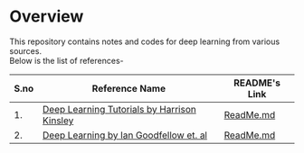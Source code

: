 # Overview

This repository contains notes and codes for deep learning from various sources. <br>
Below is the list of references-

| S.no | Reference Name                               | README's Link |
|------|----------------------------------------------|---------------|
| 1.   | [Deep Learning Tutorials by Harrison Kinsley](https://www.youtube.com/watch?v=oYbVFhK_olY)  | [ReadMe.md](https://github.com/purvasingh96/Deep-learning-with-neural-networks/blob/master/Codes/sentdex/ReadMe.md)              |
| 2.   | [Deep Learning by Ian Goodfellow et. al](http://faculty.neu.edu.cn/yury/AAI/Textbook/DeepLearningBook.pdf) |  [ReadMe.md](https://github.com/purvasingh96/Deep-learning-with-neural-networks/blob/master/Notes/Readme.md)             |
